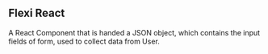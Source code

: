 ## Flexi React

A React Component that is handed a JSON object, which contains the input fields of form, used to collect data from User.
